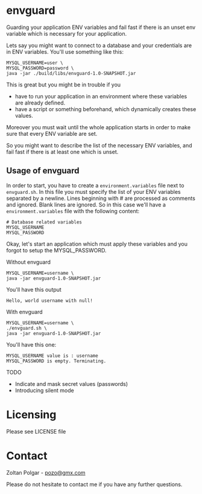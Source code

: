 # envguard

Guarding your application ENV variables and fail fast if there is an unset env variable which is necessary for your application.

Lets say you might want to connect to a database and your credentials are in ENV variables. You'll use something like this:

    MYSQL_USERNAME=user \
    MYSQL_PASSWORD=password \
    java -jar ./build/libs/envguard-1.0-SNAPSHOT.jar
    
This is great but you might be in trouble if you 

 - have to run your application in an environment where these variables are already defined.
 - have a script or something beforehand, which dynamically creates these values. 
 
Moreover you must wait until the whole application starts in order to make sure that every ENV variable are set.

So you might want to describe the list of the necessary ENV variables, and fail fast if there is at least one which is unset.

## Usage of envguard

In order to start, you have to create a `environment.variables` file next to `envguard.sh`. In this file you must specify the list of your ENV variables separated by a newline. Lines beginning with # are processed as comments and ignored. Blank lines are ignored. So in this case we'll have a `environment.variables` file with the following content:
    
    # Database related variables
    MYSQL_USERNAME
    MYSQL_PASSWORD

Okay, let's start an application which must apply these variables and you forgot to setup the MYSQL_PASSWORD.

Without envguard

    MYSQL_USERNAME=username \
    java -jar envguard-1.0-SNAPSHOT.jar
    
You'll have this output

    Hello, world username with null!

With envguard

    MYSQL_USERNAME=username \
    ./envguard.sh \
    java -jar envguard-1.0-SNAPSHOT.jar

You'll have this one:

    MYSQL_USERNAME value is : username
    MYSQL_PASSWORD is empty. Terminating.
    
TODO

 - Indicate and mask secret values (passwords)
 - Introducing silent mode

# Licensing 

Please see LICENSE file

# Contact

Zoltan Polgar - pozo@gmx.com

Please do not hesitate to contact me if you have any further questions.